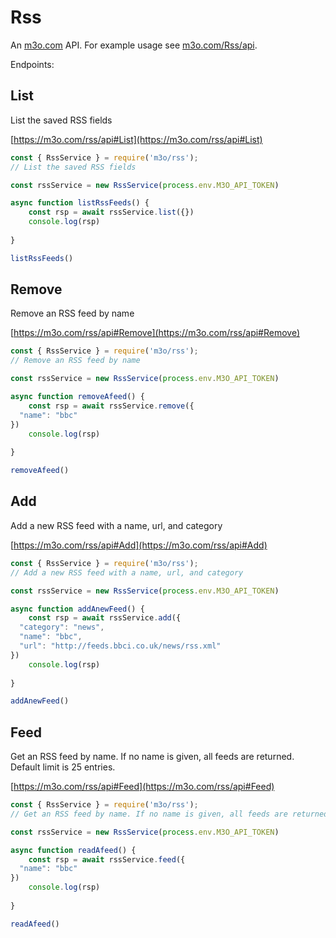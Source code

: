 # Rss

An [m3o.com](https://m3o.com) API. For example usage see [m3o.com/Rss/api](https://m3o.com/Rss/api).

Endpoints:

## List

List the saved RSS fields


[https://m3o.com/rss/api#List](https://m3o.com/rss/api#List)

```js
const { RssService } = require('m3o/rss');
// List the saved RSS fields

const rssService = new RssService(process.env.M3O_API_TOKEN)

async function listRssFeeds() {
	const rsp = await rssService.list({})
	console.log(rsp)
	
}

listRssFeeds()
```
## Remove

Remove an RSS feed by name


[https://m3o.com/rss/api#Remove](https://m3o.com/rss/api#Remove)

```js
const { RssService } = require('m3o/rss');
// Remove an RSS feed by name

const rssService = new RssService(process.env.M3O_API_TOKEN)

async function removeAfeed() {
	const rsp = await rssService.remove({
  "name": "bbc"
})
	console.log(rsp)
	
}

removeAfeed()
```
## Add

Add a new RSS feed with a name, url, and category


[https://m3o.com/rss/api#Add](https://m3o.com/rss/api#Add)

```js
const { RssService } = require('m3o/rss');
// Add a new RSS feed with a name, url, and category

const rssService = new RssService(process.env.M3O_API_TOKEN)

async function addAnewFeed() {
	const rsp = await rssService.add({
  "category": "news",
  "name": "bbc",
  "url": "http://feeds.bbci.co.uk/news/rss.xml"
})
	console.log(rsp)
	
}

addAnewFeed()
```
## Feed

Get an RSS feed by name. If no name is given, all feeds are returned. Default limit is 25 entries.


[https://m3o.com/rss/api#Feed](https://m3o.com/rss/api#Feed)

```js
const { RssService } = require('m3o/rss');
// Get an RSS feed by name. If no name is given, all feeds are returned. Default limit is 25 entries.

const rssService = new RssService(process.env.M3O_API_TOKEN)

async function readAfeed() {
	const rsp = await rssService.feed({
  "name": "bbc"
})
	console.log(rsp)
	
}

readAfeed()
```
